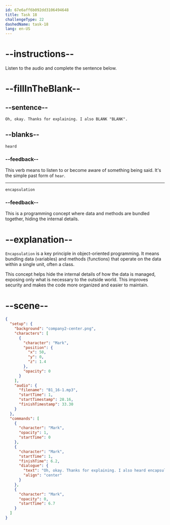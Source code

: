```yaml
---
id: 67e6aff6b092dd3106494648
title: Task 18
challengeType: 22
dashedName: task-18
lang: en-US
---
```


<!-- (Audio) Mark: Oh, okay. Thanks for explaining. I also heard "encapsulation". -->

# --instructions--

Listen to the audio and complete the sentence below.

# --fillInTheBlank--

## --sentence--

`Oh, okay. Thanks for explaining. I also BLANK "BLANK".`

## --blanks--

`heard`

### --feedback--

This verb means to listen to or become aware of something being said. It's the simple past form of `hear`.

---

`encapsulation`

### --feedback--

This is a programming concept where data and methods are bundled together, hiding the internal details.

# --explanation--

`Encapsulation` is a key principle in object-oriented programming. It means bundling data (variables) and methods (functions) that operate on the data within a single unit, often a class.

This concept helps hide the internal details of how the data is managed, exposing only what is necessary to the outside world. This improves security and makes the code more organized and easier to maintain.

# --scene--

```json
{
  "setup": {
    "background": "company2-center.png",
    "characters": [
      {
        "character": "Mark",
        "position": {
          "x": 50,
          "y": 0,
          "z": 1.4
        },
        "opacity": 0
      }
    ],
    "audio": {
      "filename": "B1_16-1.mp3",
      "startTime": 1,
      "startTimestamp": 28.16,
      "finishTimestamp": 33.30
    }
  },
  "commands": [
    {
      "character": "Mark",
      "opacity": 1,
      "startTime": 0
    },
    {
      "character": "Mark",
      "startTime": 1,
      "finishTime": 6.2,
      "dialogue": {
        "text": "Oh, okay. Thanks for explaining. I also heard encapsulation.",
        "align": "center"
      }
    },
    {
      "character": "Mark",
      "opacity": 0,
      "startTime": 6.7
    }
  ]
}
```
